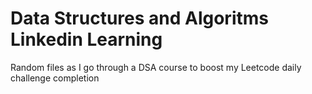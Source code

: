 # Data Structures and Algoritms Linkedin Learning
 Random files as I go through a DSA course to boost my Leetcode daily challenge completion
